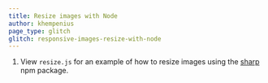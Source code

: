 ```yaml
---
title: Resize images with Node
author: khempenius
page_type: glitch
glitch: responsive-images-resize-with-node
---
```


1. View `resize.js` for an example of how to resize images using the
[sharp](https://www.npmjs.com/package/sharp) npm package.